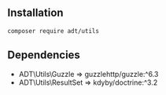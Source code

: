 ## Installation

```composer require adt/utils```
 
## Dependencies

- ADT\Utils\Guzzle => guzzlehttp/guzzle:^6.3
- ADT\Utils\ResultSet => kdyby/doctrine:^3.2
